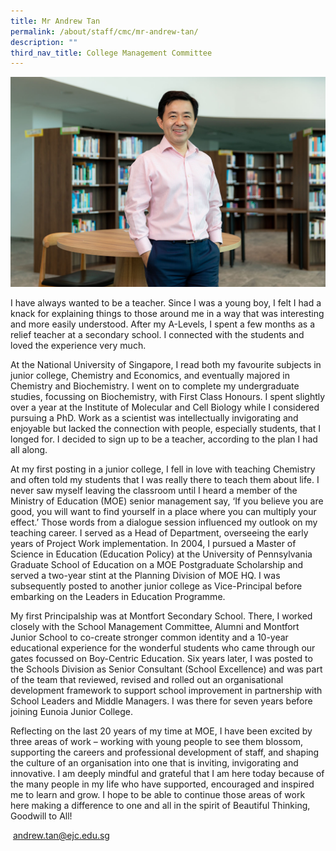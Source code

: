 ```yaml
---
title: Mr Andrew Tan
permalink: /about/staff/cmc/mr-andrew-tan/
description: ""
third_nav_title: College Management Committee
---
```





![](/images/SL-Andrew-Tan.jpg)

I have always wanted to be a teacher. Since I was a young boy, I felt I had a knack for explaining things to those around me in a way that was interesting and more easily understood. After my A-Levels, I spent a few months as a relief teacher at a secondary school. I connected with the students and loved the experience very much.

At the National University of Singapore, I read both my favourite subjects in junior college, Chemistry and Economics, and eventually majored in Chemistry and Biochemistry. I went on to complete my undergraduate studies, focussing on Biochemistry, with First Class Honours. I spent slightly over a year at the Institute of Molecular and Cell Biology while I considered pursuing a PhD. Work as a scientist was intellectually invigorating and enjoyable but lacked the connection with people, especially students, that I longed for. I decided to sign up to be a teacher, according to the plan I had all along.

At my first posting in a junior college, I fell in love with teaching Chemistry and often told my students that I was really there to teach them about life. I never saw myself leaving the classroom until I heard a member of the Ministry of Education (MOE) senior management say, ‘If you believe you are good, you will want to find yourself in a place where you can multiply your effect.’ Those words from a dialogue session influenced my outlook on my teaching career. I served as a Head of Department, overseeing the early years of Project Work implementation. In 2004, I pursued a Master of Science in Education (Education Policy) at the University of Pennsylvania Graduate School of Education on a MOE Postgraduate Scholarship and served a two-year stint at the Planning Division of MOE HQ. I was subsequently posted to another junior college as Vice-Principal before embarking on the Leaders in Education Programme.

My first Principalship was at Montfort Secondary School. There, I worked closely with the School Management Committee, Alumni and Montfort Junior School to co-create stronger common identity and a 10-year educational experience for the wonderful students who came through our gates focussed on Boy-Centric Education. Six years later, I was posted to the Schools Division as Senior Consultant (School Excellence) and was part of the team that reviewed, revised and rolled out an organisational development framework to support school improvement in partnership with School Leaders and Middle Managers. I was there for seven years before joining Eunoia Junior College.

Reflecting on the last 20 years of my time at MOE, I have been excited by three areas of work – working with young people to see them blossom, supporting the careers and professional development of staff, and shaping the culture of an organisation into one that is inviting, invigorating and innovative. I am deeply mindful and grateful that I am here today because of the many people in my life who have supported, encouraged and inspired me to learn and grow. I hope to be able to continue those areas of work here making a difference to one and all in the spirit of Beautiful Thinking, Goodwill to All!

 [andrew.tan@ejc.edu.sg](mailto:andrew.tan@ejc.edu.sg)
